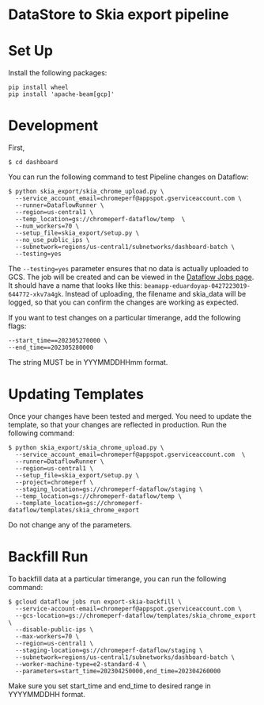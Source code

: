 # DataStore to Skia export pipeline

# Set Up

Install the following packages:

```
pip install wheel
pip install 'apache-beam[gcp]'
```
# Development

First,

```
$ cd dashboard
```

You can run the following command to test Pipeline changes on Dataflow:

```
$ python skia_export/skia_chrome_upload.py \
  --service_account_email=chromeperf@appspot.gserviceaccount.com \
  --runner=DataflowRunner \
  --region=us-central1 \
  --temp_location=gs://chromeperf-dataflow/temp  \
  --num_workers=70 \
  --setup_file=skia_export/setup.py \
  --no_use_public_ips \
  --subnetwork=regions/us-central1/subnetworks/dashboard-batch \
  --testing=yes
```

The `--testing=yes` parameter ensures that no data is actually uploaded to GCS.
The job will be created and can be viewed in the [Dataflow Jobs
page](https://pantheon.corp.google.com/dataflow/jobs?src=ac&project=chromeperf).
It should have a name that looks like this:
`beamapp-eduardoyap-0427223019-644772-xkv7a4gk`. Instead of uploading, the
filename and skia_data will be logged, so that you can confirm the changes are
working as expected.

If you want to test changes on a particular timerange, add the following flags:

```
--start_time==202305270000 \
--end_time==202305280000
```
The string MUST be in YYYMMDDHHmm format.

# Updating Templates

Once your changes have been tested and merged. You need to update the template,
so that your changes are reflected in production. Run the following command:

```
$ python skia_export/skia_chrome_upload.py \
  --service_account_email=chromeperf@appspot.gserviceaccount.com  \
  --runner=DataflowRunner \
  --region=us-central1 \
  --setup_file=skia_export/setup.py \
  --project=chromeperf \
  --staging_location=gs://chromeperf-dataflow/staging \
  --temp_location=gs://chromeperf-dataflow/temp \
  --template_location=gs://chromeperf-dataflow/templates/skia_chrome_export
```

Do not change any of the parameters.

# Backfill Run

To backfill data at a particular timerange, you can run the following command:

```
$ gcloud dataflow jobs run export-skia-backfill \
  --service-account-email=chromeperf@appspot.gserviceaccount.com \
  --gcs-location=gs://chromeperf-dataflow/templates/skia_chrome_export \
  --disable-public-ips \
  --max-workers=70 \
  --region=us-central1 \
  --staging-location=gs://chromeperf-dataflow/staging \
  --subnetwork=regions/us-central1/subnetworks/dashboard-batch \
  --worker-machine-type=e2-standard-4 \
  --parameters=start_time=202304250000,end_time=202304260000
```

Make sure you set start_time and end_time to desired range in YYYYMMDDHH format.
